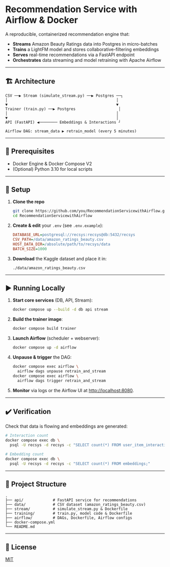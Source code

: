 # Recommendation Service with Airflow & Docker

A reproducible, containerized recommendation engine that:

* **Streams** Amazon Beauty Ratings data into Postgres in micro-batches
* **Trains** a LightFM model and stores collaborative-filtering embeddings
* **Serves** real-time recommendations via a FastAPI endpoint
* **Orchestrates** data streaming and model retraining with Apache Airflow

---

## 🏗 Architecture

```
CSV ──▶ Stream (simulate_stream.py) ──▶ Postgres ──┐
│                                                │
▼                                                ▼
Trainer (train.py) ──▶ Postgres                   │
│                                                │
▼                                                │
API (FastAPI) ◀──────── Embeddings & Interactions ┘

Airflow DAG: stream_data ▶ retrain_model (every 5 minutes)
```

---

## 🚀 Prerequisites

* Docker Engine & Docker Compose V2
* (Optional) Python 3.10 for local scripts

---

## 🔧 Setup

1. **Clone the repo**

   ```bash
   git clone https://github.com/you/RecommendationServicewithAirflow.git
   cd RecommendationServicewithAirflow
   ```

2. **Create & edit** your `.env` (see `.env.example`):

   ```ini
   DATABASE_URL=postgresql://recsys:recsys@db:5432/recsys
   CSV_PATH=/data/amazon_ratings_beauty.csv
   HOST_DATA_DIR=/absolute/path/to/recsys/data
   BATCH_SIZE=1000
   ```

3. **Download** the Kaggle dataset and place it in:

   ```
   ./data/amazon_ratings_beauty.csv
   ```

---

## ▶️ Running Locally

1. **Start core services** (DB, API, Stream):

   ```bash
   docker compose up --build -d db api stream
   ```

2. **Build the trainer image**:

   ```bash
   docker compose build trainer
   ```

3. **Launch Airflow** (scheduler + webserver):

   ```bash
   docker compose up -d airflow
   ```

4. **Unpause & trigger** the DAG:

   ```bash
   docker compose exec airflow \
     airflow dags unpause retrain_and_stream
   docker compose exec airflow \
     airflow dags trigger retrain_and_stream
   ```

5. **Monitor** via logs or the Airflow UI at [http://localhost:8080](http://localhost:8080).

---

## ✔️ Verification

Check that data is flowing and embeddings are generated:

```bash
# Interaction count
docker compose exec db \
  psql -U recsys -d recsys -c "SELECT count(*) FROM user_item_interactions;"

# Embedding count
docker compose exec db \
  psql -U recsys -d recsys -c "SELECT count(*) FROM embeddings;"
```

---

## 📁 Project Structure

```text
.
├── api/             # FastAPI service for recommendations
├── data/            # CSV dataset (amazon_ratings_beauty.csv)
├── stream/          # simulate_stream.py & Dockerfile
├── training/        # train.py, model code & Dockerfile
├── airflow/         # DAGs, Dockerfile, Airflow configs
├── docker-compose.yml
└── README.md
```

---

## 📄 License

[MIT](LICENSE)
